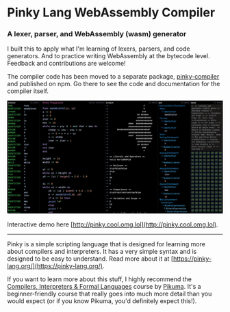 # Pinky Lang WebAssembly Compiler

### A lexer, parser, and WebAssembly (wasm) generator


I built this to apply what I'm learning of lexers, parsers, and code generators. And to practice writing WebAssembly at the bytecode level. Feedback and contributions are welcome!

The compiler code has been moved to a separate package, [pinky-compiler](https://github.com/KevinBatdorf/pinky-compiler) and published on npm. Go there to see the code and documentation for the compiler itself.

![Pinky Playground Screenshot](public/screenshot.png)

Interactive demo here [http://pinky.cool.omg.lol](http://pinky.cool.omg.lol).

---

Pinky is a simple scripting language that is designed for learning more about compilers and interpreters. It has a very simple syntax and is designed to be easy to understand. Read more about it at [https://pinky-lang.org/](https://pinky-lang.org/).

If you want to learn more about this stuff, I highly recommend the [Compilers, Interpreters & Formal Languages](https://pikuma.com/courses/create-a-programming-language-compiler) course by [Pikuma](https://pikuma.com/). It's a beginner-friendly course that really goes into much more detail than you would expect (or if you know Pikuma, you'd definitely expect this!).
